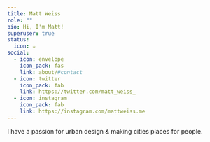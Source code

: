```yaml
---
title: Matt Weiss
role: ""
bio: Hi, I'm Matt!
superuser: true
status:
  icon: ☕️
social:
  - icon: envelope
    icon_pack: fas
    link: about/#contact
  - icon: twitter
    icon_pack: fab
    link: https://twitter.com/matt_weiss_
  - icon: instagram
    icon_pack: fab
    link: https://instagram.com/mattweiss.me
---
```

I have a passion for urban design & making cities places for people.